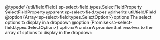 
@typedef {util/field/Field} sp-select-field.types.SelectFieldProperty SelectFieldProperty
@parent sp-select-field.types
@inherits util/field/Field
@option {Array<sp-select-field.types.SelectOption>} options The select options to display in a dropdown
@option {Promise<sp-select-field.types.SelectOption>} optionsPromise A promise that resolves to the array of options to display in the dropdown
